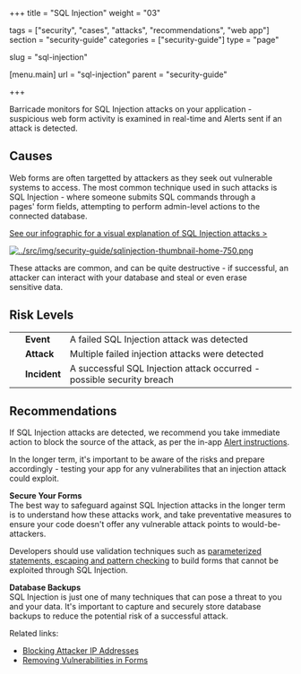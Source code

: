 +++
title = "SQL Injection"
weight = "03"

tags = ["security", "cases", "attacks", "recommendations", "web app"]
section = "security-guide"
categories = ["security-guide"]
type = "page"

slug = "sql-injection"

[menu.main]
    url = "sql-injection"
    parent = "security-guide"

+++

Barricade monitors for SQL Injection attacks on your application - suspicious web form activity is examined in real-time and Alerts sent if an attack is detected.  

## Causes

Web forms are often targetted by attackers as they seek out vulnerable systems to access. The most common technique used in such attacks is SQL Injection - where someone submits SQL commands through a pages' form fields, attempting to perform admin-level actions to the connected database.

[See our infographic for a visual explanation of SQL Injection attacks >](https://blog.barricade.io/sql-injection-attacks-visually-explained/)

[![../src/img/security-guide/sqlinjection-thumbnail-home-750.png](../src/img/security-guide/sqlinjection-thumbnail-home-750.png)](https://blog.barricade.io/sql-injection-attacks-visually-explained/)

These attacks are common, and can be quite destructive - if successful, an attacker can interact with your database and steal or even erase sensitive data.

## Risk Levels

<table class="risk">
<tbody>
<tr>
<td><em> </em></td>
<td><strong>Event</strong></td>
<td>A failed SQL Injection attack was detected</td>
<td> </td>
</tr>
<tr>
<td><em> </em></td>
<td><strong>Attack</strong></td>
<td>Multiple failed injection attacks were detected</td>
</tr>
<tr>
<td><em> </em></td>
<td><strong>Incident</strong></td>
<td>A successful SQL Injection attack occurred - possible security breach</td>
</tr>
</tbody>
</table>


## Recommendations

If SQL Injection attacks are detected, we recommend you take immediate action to block the source of the attack, as per the in-app [Alert instructions](https://app.barricade.io/alert). 

In the longer term, it's important to be aware of the risks and prepare accordingly - testing your app for any vulnerabilites that an injection attack could exploit. 

**Secure Your Forms**  
The best way to safeguard against SQL Injection attacks in the longer term is to understand how these attacks work, and take preventative measures to ensure your code doesn't offer any vulnerable attack points to would-be-attackers.

Developers should use validation techniques such as [parameterized statements, escaping and pattern checking](https://en.wikipedia.org/wiki/SQL_injection#Mitigation) to build forms that cannot be exploited through SQL Injection.

**Database Backups**  
SQL Injection is just one of many techniques that can pose a threat to you and your data. It's important to capture and securely store database backups to reduce the potential risk of a successful attack. 

Related links:

*   [Blocking Attacker IP Addresses](#blocking-ip-address)
*   [Removing Vulnerabilities in Forms](#securing-web-forms)